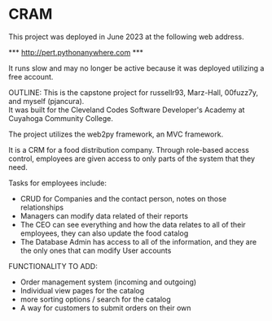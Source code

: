 # CRAM
This project was deployed in June 2023 at the following web address.  

***   http://pert.pythonanywhere.com   ***

It runs slow and may no longer be active because it was deployed utilizing a free account. 

OUTLINE:
This is the capstone project for russellr93, 	Marz-Hall, 00fuzz7y, and myself (pjancura).  
It was built for the Cleveland Codes Software Developer's Academy at Cuyahoga Community College.

The project utilizes the web2py framework, an MVC framework.  

It is a CRM for a food distribution company.  Through role-based access control, 
employees are given access to only parts of the system that they need.  

Tasks for employees include:
- CRUD for Companies and the contact person, notes on those relationships
- Managers can modify data related of their reports
- The CEO can see everything and how the data relates to all of their employees, they can also update the food catalog
- The Database Admin has access to all of the information, and they are the only ones that can modify User accounts

FUNCTIONALITY TO ADD:
- Order management system (incoming and outgoing)
- Individual view pages for the catalog
- more sorting options / search for the catalog
- A way for customers to submit orders on their own

